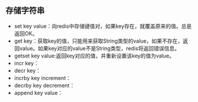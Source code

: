 ## 存储字符串
* set key value：向redis中存储键值对，如果key存在，就覆盖原来的值。总是返回OK。
* get key：获取key的值，只能用来获取String类型的value，如果不存在，返回value。如果key对应的value不是String类型，redis将返回错误信息。
* getset key value:返回key对应的值，并重新设置该key的值为value。
* incr key：
* decr key：
* incrby key increment：
* decrby key decrement：
* append key value：
